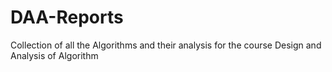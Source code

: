 # DAA-Reports
Collection of all the Algorithms and their analysis for the course Design and Analysis of Algorithm
